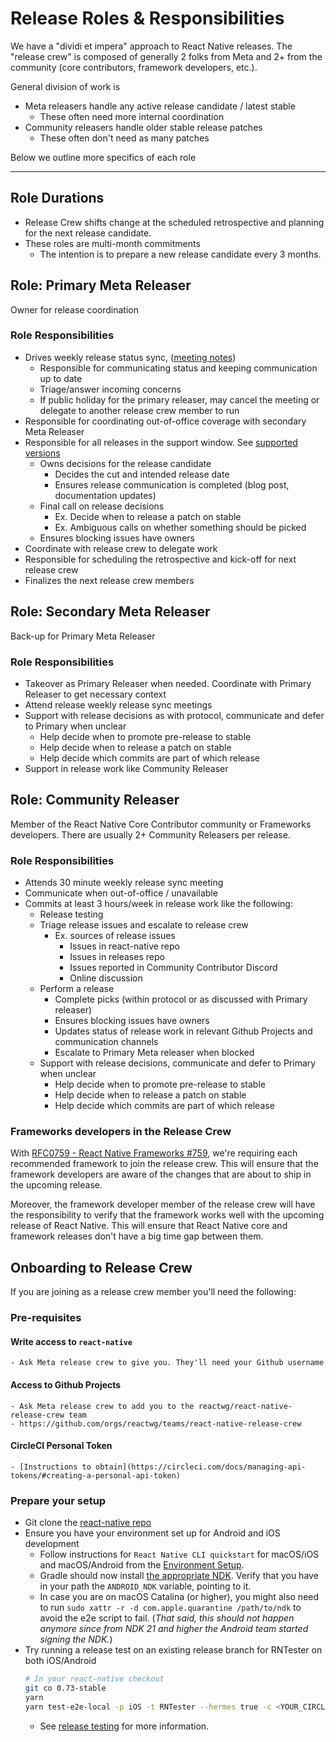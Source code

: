 # Release Roles & Responsibilities

We have a  "dividi et impera" approach to React Native releases. The "release crew" is composed of generally 2 folks from Meta and 2+ from the community (core contributors, framework developers, etc.).

General division of work is
- Meta releasers handle any active release candidate / latest stable
    - These often need more internal coordination
- Community releasers handle older stable release patches
    - These often don't need as many patches

Below we outline more specifics of each role

---

## Role Durations

- Release Crew shifts change at the scheduled retrospective and planning for the next release candidate.
- These roles are multi-month commitments
    - The intention is to prepare a new release candidate every 3 months.

## Role: Primary Meta Releaser

Owner for release coordination

### Role Responsibilities

- Drives weekly release status sync, ([meeting notes](https://docs.google.com/document/d/1g1DM2vrB-jld9C3n30iuI9Pf0oVyBIyqXtTMSexYhz0/edit?usp=sharing))
    - Responsible for communicating status and keeping communication up to date
    - Triage/answer incoming concerns
    - If public holiday for the primary releaser, may cancel the meeting or delegate to another release crew member to run
- Responsible for coordinating out-of-office coverage with secondary Meta Releaser
- Responsible for all releases in the support window. See [supported versions](https://github.com/reactwg/react-native-releases#which-versions-are-currently-supported)
    - Owns decisions for the release candidate
        - Decides the cut and intended release date
        - Ensures release communication is completed (blog post, documentation updates)
    - Final call on release decisions
        - Ex. Decide when to release a patch on stable
        - Ex. Ambiguous calls on whether something should be picked
    - Ensures blocking issues have owners
- Coordinate with release crew to delegate work
- Responsible for scheduling the retrospective and kick-off for next release crew
- Finalizes the next release crew members

## Role: Secondary Meta Releaser

Back-up for Primary Meta Releaser

### Role Responsibilities

- Takeover as Primary Releaser when needed. Coordinate with Primary Releaser to get necessary context
- Attend release weekly release sync meetings
- Support with release decisions as with protocol, communicate and defer to Primary when unclear
    - Help decide when to promote pre-release to stable
    - Help decide when to release a patch on stable
    - Help decide which commits are part of which release
- Support in release work like Community Releaser


## Role: Community Releaser

Member of the React Native Core Contributor community or Frameworks developers.
There are usually 2+ Community Releasers per release.

### Role Responsibilities
- Attends 30 minute weekly release sync meeting
- Communicate when out-of-office / unavailable
- Commits at least 3 hours/week in release work like the following:
    - Release testing
    - Triage release issues and escalate to release crew
        - Ex. sources of release issues
            - Issues in react-native repo
            - Issues in releases repo
            - Issues reported in Community Contributor Discord
            - Online discussion
    - Perform a release
        - Complete picks (within protocol or as discussed with Primary releaser)
        - Ensures blocking issues have owners
        - Updates status of release work in relevant Github Projects and communication channels
        - Escalate to Primary Meta releaser when blocked
    - Support with release decisions, communicate and defer to Primary when unclear
        - Help decide when to promote pre-release to stable
        - Help decide when to release a patch on stable
        - Help decide which commits are part of which release

### Frameworks developers in the Release Crew

With [RFC0759 - React Native Frameworks #759](https://github.com/react-native-community/discussions-and-proposals/pull/759), we're requiring each recommended framework to join the release crew.
This will ensure that the framework developers are aware of the changes that are about to ship in the upcoming release.

Moreover, the framework developer member of the release crew will have the responsibility to verify that the framework works well with the upcoming release of React Native.
This will ensure that React Native core and framework releases don't have a big time gap between them.


## Onboarding to Release Crew

If you are joining as a release crew member you'll need the following:

### Pre-requisites

#### Write access to `react-native`
    - Ask Meta release crew to give you. They'll need your Github username

#### Access to Github Projects
    - Ask Meta release crew to add you to the reactwg/react-native-release-crew team
    - https://github.com/orgs/reactwg/teams/react-native-release-crew

#### CircleCI Personal Token
    - [Instructions to obtain](https://circleci.com/docs/managing-api-tokens/#creating-a-personal-api-token)

### Prepare your setup

- Git clone the [react-native repo](https://github.com/facebook/react-native)
- Ensure you have your environment set up for Android and iOS development
    - Follow instructions for `React Native CLI quickstart` for macOS/iOS and macOS/Android from the [Environment Setup](https://reactnative.dev/docs/environment-setup).
    - Gradle should now install [the appropriate NDK](https://github.com/facebook/react-native/blob/main/template/android/build.gradle). Verify that you have in your path the `ANDROID_NDK` variable, pointing to it.
    - In case you are on macOS Catalina (or higher), you might also need to run `sudo xattr -r -d com.apple.quarantine /path/to/ndk` to avoid the e2e script to fail. (_That said, this should not happen anymore since from NDK 21 and higher the Android team started signing the NDK._)
- Try running a release test on an existing release branch for RNTester on both iOS/Android
    ```bash
    # In your react-native checkout
    git co 0.73-stable
    yarn
    yarn test-e2e-local -p iOS -t RNTester --hermes true -c <YOUR_CIRCLE_CI_TOKEn>
    ```
    - See [release testing](./guide-release-testing.md) for more information.
